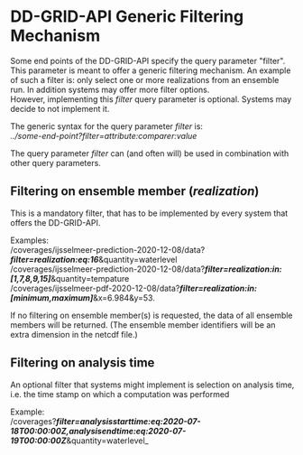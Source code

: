 # DD-GRID-API Generic Filtering Mechanism

Some end points of the DD-GRID-API specify the query parameter "filter". This parameter is meant to offer a generic filtering mechanism. An example of such a filter is: only select one or more realizations from an ensemble run. In addition systems may offer more filter options.  
However, implementing this _filter_ query parameter is optional. Systems may decide to not implement it.

The generic syntax for the query parameter _filter_ is:  
_../some-end-point?filter=attribute:comparer:value_  

The query parameter _filter_ can (and often will) be used in combination with other query parameters.

## Filtering on ensemble member (_realization_)

This is a mandatory filter, that has to be implemented by every system that offers the DD-GRID-API.

Examples:  
/coverages/ijsselmeer-prediction-2020-12-08/data?___filter=realization:eq:16___&quantity=waterlevel  
/coverages/ijsselmeer-prediction-2020-12-08/data?___filter=realization:in:[1,7,8,9,15]___&quantity=tempature  
/coverages/ijsselmeer-pdf-2020-12-08/data?___filter=realization:in:[minimum,maximum]___&x=6.984&y=53.  

If no filtering on ensemble member(s) is requested, the data of all ensemble members will be returned. (The ensemble member identifiers will be an extra dimension in the netcdf file.)

## Filtering on analysis time

An optional filter that systems might implement is selection on analysis time, i.e. the time stamp on which a computation was performed

Example:  
/coverages?___filter=analysisstarttime:eq:2020-07-18T00:00:00Z,analysisendtime:eq:2020-07-19T00:00:00Z___&quantity=waterlevel_
